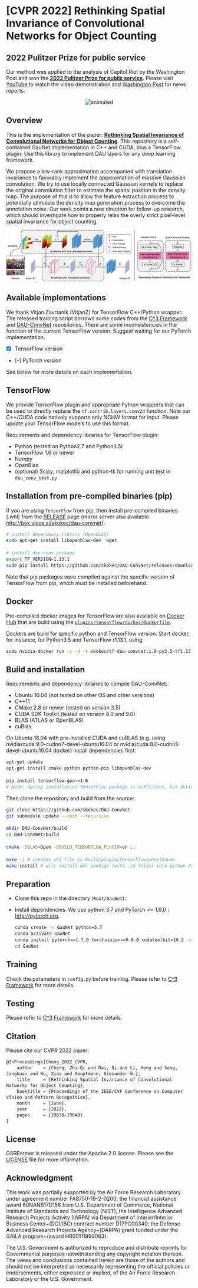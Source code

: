 # [CVPR 2022] Rethinking Spatial Invariance of Convolutional Networks for Object Counting


## 2022 Pulitzer Prize for public service
Our method was applied to the analysis of Capitol Riot by the Washington Post and won the [**2022 Pulitzer Prize for public service**](https://www.pulitzer.org/prize-winners-by-year). Please visit [YouTube](https://www.youtube.com/watch?v=WiZ51V5M0C8&ab_channel=Zhi-QiCheng) to watch the video demonstration and 
[Washington Post](https://www.washingtonpost.com/investigations/interactive/2021/dc-police-records-capitol-riot/) for news reports.

<p align="center">
  <img src="./figures/demo.gif" alt="animated" />
</p>


## Overview
This is the implementation of the paper: [**Rethinking Spatial Invariance of Convolutional Networks for Object Counting**](https://arxiv.org/pdf/2206.05253.pdf). This repository is a self-contained GauNet implementation in C++ and CUDA, plus a TensorFlow plugin. Use this library to implement DAU layers for any deep learning framework.

We propose a low-rank approximation accompanied with translation invariance to favorably implement the approximation of massive Gaussian convolution. We try to use locally connected Gaussian kernels to replace the original convolution filter to estimate the spatial position in the density map. The purpose of this is to allow the feature extraction process to potentially stimulate the density map generation process to overcome the annotation noise. Our work points a new direction for follow-up research, which should investigate how to properly relax the overly strict pixel-level spatial invariance for object counting.

![framework](./figures/framework.png)


## Available implementations
We thank Vitjan Zavrtanik (VitjanZ) for TensorFlow C++/Python wrapper.
The released training script borrows some codes from the [C^3 Framework](https://github.com/gjy3035/C-3-Framework) and [DAU-ConvNet](https://github.com/skokec/DAU-ConvNet) repositories. There are some inconsistencies in the function of the current TensorFlow version. Suggest waiting for our PyTorch implementation.
- [x] TensorFlow version
- [-] PyTorch vsrsion 

See below for more details on each implementation.


## TensorFlow
We provide TensorFlow plugin and appropriate Python wrappers that can be used to directly replace the `tf.contrib.layers.conv2d` function. Note our C++/CUDA code natively supports only NCHW format for input. Please update your TensorFlow models to use this format. 

Requirements and dependency libraries for TensorFlow plugin:
 * Python (tested on Python2.7 and Python3.5)
 * TensorFlow 1.6 or newer 
 * Numpy
 * OpenBlas
 * (optional) Scipy, matplotlib and python-tk  for running unit test in `dau_conv_test.py`
 
## Installation from pre-compiled binaries (pip)
If you are using `TensorFlow` from pip, then install pre-compiled binaries (.whl) from the [RELEASE](https://github.com/skokec/DAU-ConvNet/releases) page (mirror server also available http://box.vicos.si/skokec/dau-convnet):

```bash
# install dependency library (OpenBLAS)
sudo apt-get install libopenblas-dev  wget

# install dau-conv package
export TF_VERSION=1.13.1
sudo pip install https://github.com/skokec/DAU-ConvNet/releases/download/v1.0/dau_conv-1.0_TF[TF_VERSION]-cp35-cp35m-manylinux1_x86_64.whl
```

Note that pip packages were compiled against the specific version of TensorFlow from pip, which must be installed beforehand.

## Docker 
Pre-compiled docker images for TensorFlow are also available on [Docker Hub](https://hub.docker.com/r/skokec/dau-convnet) that are build using the [`plugins/tensorflow/docker/Dockerfile`](https://github.com/skokec/DAU-ConvNet/blob/master/plugins/tensorflow/docker/Dockerfile). 

Dockers are build for specific python and TensorFlow version. Start docker, for instance, for Python3.5 and TensorFlow r1.13.1, using:

```bash
sudo nvidia-docker run -i -d -t skokec/tf-dau-convnet:1.0-py3.5-tf1.13.1 /bin/bash
```

## Build and installation ##
Requirements and dependency libraries to compile DAU-ConvNet:
 * Ubuntu 16.04 (not tested on other OS and other versions)
 * C++11
 * CMake 2.8 or newer (tested on version 3.5)
 * CUDA SDK Toolkit (tested on version 8.0 and 9.0)
 * BLAS (ATLAS or OpenBLAS)
 * cuBlas

On Ubuntu 16.04 with pre-installed CUDA and cuBLAS (e.g. using nvidia/cuda:9.0-cudnn7-devel-ubuntu16.04 or nvidia/cuda:8.0-cudnn5-devel-ubuntu16.04 docker) install dependencies first:

```bash
apt-get update
apt-get install cmake python python-pip libopenblas-dev
 
pip install tensorflow-gpu>=1.6
# Note: during installation TensorFlow package is sufficient, but during running, the TensorFlow-GPU is required.
```

Then clone the repository and build from the source:
```bash
git clone https://github.com/skokec/DAU-ConvNet
git submodule update --init --recursive

mkdir DAU-ConvNet/build
cd DAU-ConvNet/build

cmake -DBLAS=Open -DBUILD_TENSORFLOW_PLUGIN=on ..

make -j # creates whl file in build/plugin/TensorFlow/wheelhouse
make install # will install whl package (with .so files) into python dist-packages folder 

```

## Preparation 
- Clone this repo in the directory (```Root/GauNet```):
- Install dependencies. We use python 3.7 and PyTorch >= 1.6.0 : http://pytorch.org.

    ```bash
    conda create -n GauNet python=3.7
    conda activate GauNet
    conda install pytorch==1.7.0 torchvision==0.8.0 cudatoolkit=10.2 -c pytorch
    cd GauNet
    ```

## Training
Check the parameters in ```config.py``` before training.
Please refer to [C^3 Framework](https://github.com/gjy3035/C-3-Framework) for more details.

## Testing
Please refer to [C^3 Framework](https://github.com/gjy3035/C-3-Framework) for more details.


## Citation
Please cite our CVPR 2022 paper:
```
@InProceedings{Cheng_2022_CVPR,
    author    = {Cheng, Zhi-Qi and Dai, Qi and Li, Hong and Song, Jingkuan and Wu, Xiao and Hauptmann, Alexander G.},
    title     = {Rethinking Spatial Invariance of Convolutional Networks for Object Counting},
    booktitle = {Proceedings of the IEEE/CVF Conference on Computer Vision and Pattern Recognition},
    month     = {June},
    year      = {2022},
    pages     = {19638-19648}
}
```

## License
GSRFormer is released under the Apache 2.0 license. Please see the [LICENSE](LICENSE) file for more information.

## Acknowledgment
This work was partially supported by the Air Force Research Laboratory under agreement number FA8750-19-2-0200; the financial assistance award 60NANB17D156 from U.S. Department of Commerce, National Institute of Standards and Technology (NIST); the Intelligence Advanced Research Projects Activity (IARPA) via Department of Interior/Interior Business Center~(DOI/IBC) contract number D17PC00340; the Defense Advanced Research Projects Agency~(DARPA) grant funded under the GAILA program~(award HR00111990063).

The U.S. Government is authorized to reproduce and distribute reprints for Governmental purposes notwithstanding any copyright notation thereon. The views and conclusions contained herein are those of the authors and should not be interpreted as necessarily representing the official policies or endorsements, either expressed or implied, of the Air Force Research Laboratory or the U.S. Government.
